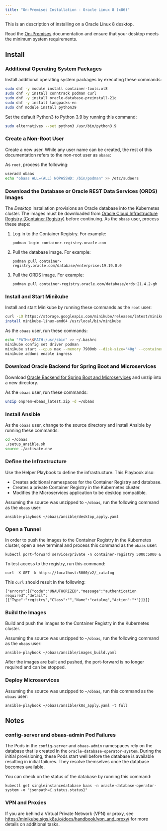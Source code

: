 ```yaml
---
title: "On-Premises Installation - Oracle Linux 8 (x86)"
---
```


This is an description of installing on a Oracle Linux 8 desktop.

Read the [On-Premises](../../on-premises) documentation and ensure that your desktop meets the minimum system requirements.

## Install

### Additional Operating System Packages

Install additional operating system packages by executing these commands:

```bash
sudo dnf -y module install container-tools:ol8
sudo dnf -y install conntrack podman curl
sudo dnf -y install oracle-database-preinstall-21c
sudo dnf -y install langpacks-en
sudo dnf module install python39
```

Set the default Python3 to Python 3.9 by running this command:

```bash
sudo alternatives --set python3 /usr/bin/python3.9
```

### Create a Non-Root User

Create a new user. While any user name can be created, the rest of this documentation refers to the non-root user as `obaas`:

As `root`, process the following:

```bash
useradd obaas
echo "obaas ALL=(ALL) NOPASSWD: /bin/podman" >> /etc/sudoers
```

### Download the Database or Oracle REST Data Services (ORDS) Images

The _Desktop_ installation provisions an Oracle database into the Kubernetes cluster. The images must be downloaded
from [Oracle Cloud Infrastructure Registry (Container Registry)](https://container-registry.oracle.com/) before continuing.
As the `obaas` user, process these steps:

1. Log in to the Container Registry. For example: 

   `podman login container-registry.oracle.com`
   
2. Pull the database image. For example: 

   `podman pull container-registry.oracle.com/database/enterprise:19.19.0.0`
   
3. Pull the ORDS image. For example: 

   `podman pull container-registry.oracle.com/database/ords:21.4.2-gh`

### Install and Start Minikube

Install and start Minikube by running these commands as the `root` user:

```bash
curl -LO https://storage.googleapis.com/minikube/releases/latest/minikube-linux-amd64
install minikube-linux-amd64 /usr/local/bin/minikube
```

As the `obaas` user, run these commands:

```bash
echo "PATH=\$PATH:/usr/sbin" >> ~/.bashrc
minikube config set driver podman
minikube start --cpus max --memory 7900mb --disk-size='40g' --container-runtime=cri-o
minikube addons enable ingress
```

### Download Oracle Backend for Spring Boot and Microservices

Download [Oracle Backend for Spring Boot and Microservices](https://github.com/oracle/microservices-datadriven/releases/download/OBAAS-1.0.0/onprem-ebaas_latest.zip) and unzip into a new directory.

As the `obaas` user, run these commands:

```bash
unzip onprem-ebaas_latest.zip -d ~/obaas
```

### Install Ansible

As the `obaas` user, change to the source directory and install Ansible by running these commands:

```bash
cd ~/obaas
./setup_ansible.sh
source ./activate.env
```

### Define the Infrastructure

Use the Helper Playbook to define the infrastructure. This Playbook also:

* Creates additional namespaces for the Container Registry and database.
* Creates a private Container Registry in the Kubernetes cluster.
* Modifies the Microservices application to be desktop compatible.

Assuming the source was unzipped to `~/obaas`, run the following command as the `obaas` user: 

`ansible-playbook ~/obaas/ansible/desktop_apply.yaml`

### Open a Tunnel

In order to push the images to the Container Registry in the Kubernetes cluster, open a new terminal and process this command
as the `obaas` user: 

`kubectl port-forward service/private -n container-registry 5000:5000 &`

To test access to the registry, run this command:

`curl -X GET -k https://localhost:5000/v2/_catalog`

This `curl` should result in the following:

```text
{"errors":[{"code":"UNAUTHORIZED","message":"authentication required","detail":[{"Type":"registry","Class":"","Name":"catalog","Action":"*"}]}]}
```

### Build the Images

Build and push the images to the Container Registry in the Kubernetes cluster.

Assuming the source was unzipped to `~/obaas`, run the following command as the `obaas` user: 

`ansible-playbook ~/obaas/ansible/images_build.yaml`

After the images are built and pushed, the port-forward is no longer required and can be stopped.

### Deploy Microservices

Assuming the source was unzipped to `~/obaas`, run this command as the `obaas` user: 

`ansible-playbook ~/obaas/ansible/k8s_apply.yaml -t full`

## Notes

### config-server and obaas-admin Pod Failures

The Pods in the `config-server` and `obaas-admin` namespaces rely on the database that is created in
the `oracle-database-operator-system`. During the initial provisioning, these Pods start well before the database is available
resulting in initial failures. They resolve themselves once the database becomes available.

You can check on the status of the database by running this command:

`kubectl get singleinstancedatabase baas -n oracle-database-operator-system -o "jsonpath={.status.status}"`

### VPN and Proxies

If you are behind a Virtual Private Network (VPN) or proxy, see https://minikube.sigs.k8s.io/docs/handbook/vpn_and_proxy/ for more
details on additional tasks.

